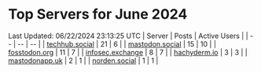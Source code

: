 # Top Servers for June 2024
Last Updated: 06/22/2024 23:13:25 UTC
| Server | Posts | Active Users |
| -- | -- | -- |
| [techhub.social](https://techhub.social/tags/PowerShell) | 21 | 6 |
| [mastodon.social](https://mastodon.social/tags/PowerShell) | 15 | 10 |
| [fosstodon.org](https://fosstodon.org/tags/PowerShell) | 11 | 7 |
| [infosec.exchange](https://infosec.exchange/tags/PowerShell) | 8 | 7 |
| [hachyderm.io](https://hachyderm.io/tags/PowerShell) | 3 | 3 |
| [mastodonapp.uk](https://mastodonapp.uk/tags/PowerShell) | 2 | 1 |
| [norden.social](https://norden.social/tags/PowerShell) | 1 | 1 |
